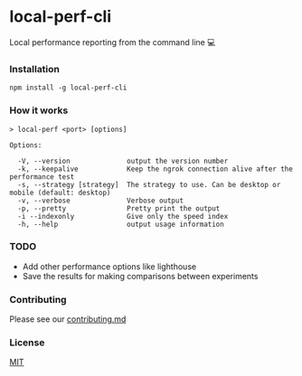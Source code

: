 local-perf-cli
=====

Local performance reporting from the command line 💻

### Installation

```
npm install -g local-perf-cli
```

### How it works

```
> local-perf <port> [options]

Options:

  -V, --version              output the version number
  -k, --keepalive            Keep the ngrok connection alive after the performance test
  -s, --strategy [strategy]  The strategy to use. Can be desktop or mobile (default: desktop)
  -v, --verbose              Verbose output
  -p, --pretty               Pretty print the output
  -i --indexonly             Give only the speed index
  -h, --help                 output usage information

```

### TODO

* Add other performance options like lighthouse
* Save the results for making comparisons between experiments

### Contributing

Please see our [contributing.md](https://github.com/moigonzalez/local-perf-cli/blob/master/contributing.md)

### License

[MIT](https://mit-license.org/)

